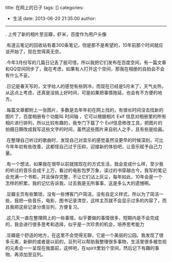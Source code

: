 title: 在网上的日子
tags: []
categories:
  - 生活
date: 2013-06-20 21:35:00
author:
---
. 上传了新的相片至豆瓣，虾米，百度作为用户头像

.有道云笔记的回收站有着300条笔记，但是那不是希望的，10年前那个时间就应该开始了，现在觉得真无奈。


<!-- more -->


.今年3月份写的几篇日记丢了挺可惜，所以我把它们发布在百度空间，有一篇文章和QQ空间同步了，我在考虑，如果有人打开这个空间，那我在相册的自拍会不会有什么不妥。

.日记是春天写的，文字给人的感觉有些阴冷，而现在已经是5月末了，天气炎热，从这点上考虑，还真是没挑上好时间，可是如果把事情拖延，也会有不方便的地方。

.每篇文章都附上一张图片，多数是去年年初在网上找的，有很长时间没去找新的图片了，百度相册有个功能叫 时间轴 ，它可以根据相片 Exif 信息对相册里的所有相片进行排列，所以比较有趣的，我专门下载了个 Exif信息修改工具，把图片的拍摄日期改成我写这些文字的时间，虽然这些图片来自别人之手，且有些是绘画。 



 .在整理自己听过的歌曲时，发现自己对音乐的感觉虽然没更早的时候深刻，可比今年年初有些改善，这都怪自己过于压抑，迎接新的体验吧，让音乐赋予自己力量。

.有一个想法，如果我在很早以前就按现在的方式生活，我会变成什么样，至少我的听过的音乐会成千上万，看过的电影包罗万象，读过的书穿越古今，我写的笔记会充满一个书柜，并且保存完整，不让它们沾上灰尘，每年如此，10年会是一个怎样的积累，我的记忆告诉我，过去我是无所事事，这是多么大的遗憾啊。


.豆瓣主页有些繁琐，没有一些博客门户简洁，没有自定义样式，所以为了简洁一些，我把一些音乐，电影，图书记录清空，这样主页就不会显示过多的内容了，而且我把这些记录分类豆列，方便复习。    



.这几天一直在整理网上的一些事情，似乎要做的事情很多，短期内是不会完成的，我会进行很多思考和选择，似乎是一次珍贵的机会，培养思考能力   


.豆瓣是个舒适的地方，在这里不会觉得无聊，它是一个美丽的公园。我发现了很多元素，新鲜的或者是以前的，豆列可以帮助我整理很多事物，生活里很多被忽视的元素会一一呈现在我面前，这样吧，在spirit里划个空间，然后记下有趣的事物，再添加至豆列。